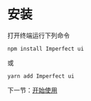 # 安装

打开终端运行下列命令


```shell
npm install Imperfect ui
```

或

```shell
yarn add Imperfect ui
```

下一节：[开始使用](#/doc/get-started)
